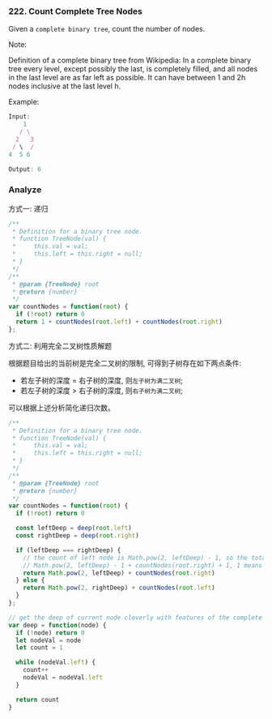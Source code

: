 ### 222. Count Complete Tree Nodes

Given a `complete binary tree`, count the number of nodes.

Note:

Definition of a complete binary tree from Wikipedia:
In a complete binary tree every level, except possibly the last, is completely filled, and all nodes in the last level are as far left as possible. It can have between 1 and 2h nodes inclusive at the last level h.

Example:

```js
Input:
    1
   / \
  2   3
 / \  /
4  5 6

Output: 6
```

### Analyze

方式一: 递归

```js
/**
 * Definition for a binary tree node.
 * function TreeNode(val) {
 *     this.val = val;
 *     this.left = this.right = null;
 * }
 */
/**
 * @param {TreeNode} root
 * @return {number}
 */
var countNodes = function(root) {
  if (!root) return 0
  return 1 + countNodes(root.left) + countNodes(root.right)
};
```

方式二: 利用完全二叉树性质解题

根据题目给出的当前树是完全二叉树的限制, 可得到子树存在如下两点条件:

* 若左子树的深度 = 右子树的深度, 则`左子树为满二叉树`;
* 若左子树的深度 > 右子树的深度, 则`右子树为满二叉树`;

可以根据上述分析简化递归次数。

```js
/**
 * Definition for a binary tree node.
 * function TreeNode(val) {
 *     this.val = val;
 *     this.left = this.right = null;
 * }
 */
/**
 * @param {TreeNode} root
 * @return {number}
 */
var countNodes = function(root) {
  if (!root) return 0

  const leftDeep = deep(root.left)
  const rightDeep = deep(root.right)

  if (leftDeep === rightDeep) {
    // the count of left node is Math.pow(2, leftDeep) - 1, so the total is
    // Math.pow(2, leftDeep) - 1 + countNodes(root.right) + 1, 1 means parent node
    return Math.pow(2, leftDeep) + countNodes(root.right)
  } else {
    return Math.pow(2, rightDeep) + countNodes(root.left)
  }
};

// get the deep of current node cleverly with features of the complete tree.
var deep = function(node) {
  if (!node) return 0
  let nodeVal = node
  let count = 1

  while (nodeVal.left) {
    count++
    nodeVal = nodeVal.left
  }

  return count
}
```